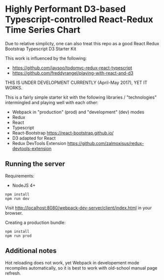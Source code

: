 # Highly Performant D3-based Typescript-controlled React-Redux Time Series Chart

Due to relative simplicty, one can also treat this repo as a good React Redux Bootstrap Typescript D3 Starter Kit

This work is influenced by the following: 
- https://github.com/jaysoo/todomvc-redux-react-typescript
- https://github.com/freddyrangel/playing-with-react-and-d3

THIS IS UNDER DEVELOPMENT CURRENTLY (April-May 2017), YET IT WORKS.
 
This is a fairly simple starter kit with the following libraries / "technologies" intermingled and playing well with each other:
* Webpack in "production" (prod) and "development" (dev) modes
* Redux
* React
* Typescript
* React-Bootstrap https://react-bootstrap.github.io/
* D3 adapted for React
* Redux DevTools Extension https://github.com/zalmoxisus/redux-devtools-extension

## Running the server

Requirements:
- NodeJS 4+

```
npm install
npm run dev
```
Visit [http://localhost:8080/webpack-dev-server/client/index.html](http://localhost:8080/webpack-dev-server/client/index.html) in your browser.

Creating a production bundle:
```
npm install
npm run prod
```

## Additional notes

Hot reloading does not work, yet Webpack in developement mode recompiles automatically, so it is best to work with old-school manual page refresh.
